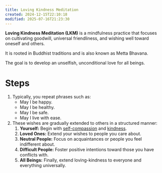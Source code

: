 ```yaml
---
title: Loving Kindness Meditation
created: 2024-12-15T22:10:18
modified: 2025-07-16T21:23:30
---
```


**Loving Kindness Meditation (LKM)** is a mindfulness practice that focuses on cultivating goodwill, universal friendliness, and wishing well toward oneself and others.

It is rooted in Buddhist traditions and is also known as Metta Bhavana.

The goal is to develop an unselfish, unconditional love for all beings.

# Steps

1. Typically, you repeat phrases such as:
	* May I be happy.
	* May I be healthy.
	* May I be safe.
	* May I live with ease.
2. These wishes are gradually extended to others in a structured manner:
	1. **Yourself:** Begin with [self-compassion](Self-compassion.md) and [kindness](kindness.md).
	2. **Loved Ones:** Extend your wishes to people you care about.
	3. **Neutral People:** Focus on acquaintances or people you feel indifferent about.
	4. **Difficult People:** Foster positive intentions toward those you have conflicts with.
	5. **All Beings:** Finally, extend loving-kindness to everyone and everything universally.

